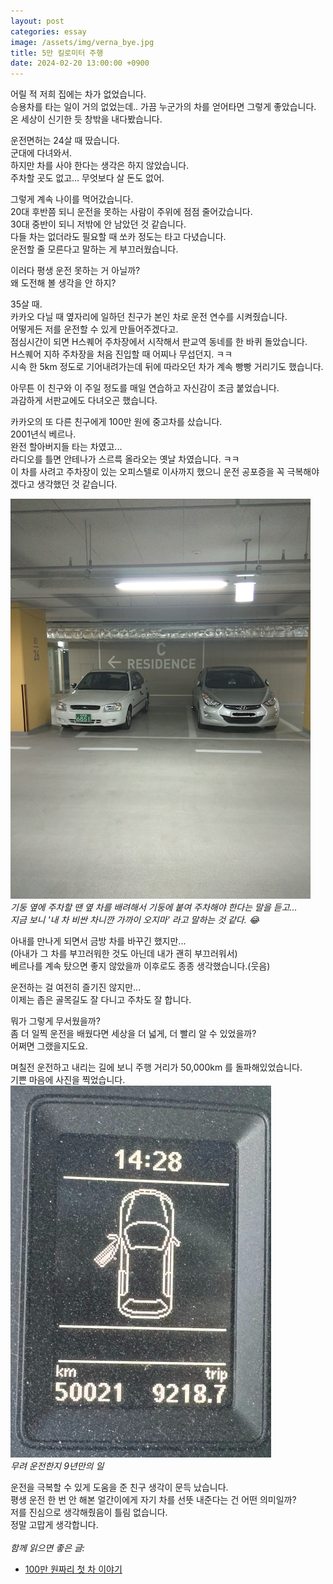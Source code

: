 ```yaml
---
layout: post
categories: essay
image: /assets/img/verna_bye.jpg
title: 5만 킬로미터 주행
date: 2024-02-20 13:00:00 +0900
---
```


어릴 적 저희 집에는 차가 없었습니다.  
승용차를 타는 일이 거의 없었는데.. 가끔 누군가의 차를 얻어타면 그렇게 좋았습니다.  
온 세상이 신기한 듯 창밖을 내다봤습니다.

운전면허는 24살 때 땄습니다.  
군대에 다녀와서.  
하지만 차를 사야 한다는 생각은 하지 않았습니다.  
주차할 곳도 없고... 무엇보다 살 돈도 없어.

그렇게 계속 나이를 먹어갔습니다.  
20대 후반쯤 되니 운전을 못하는 사람이 주위에 점점 줄어갔습니다.  
30대 중반이 되니 저밖에 안 남았던 것 같습니다.  
다들 차는 없더라도 필요할 때 쏘카 정도는 타고 다녔습니다.  
운전할 줄 모른다고 말하는 게 부끄러웠습니다.

이러다 평생 운전 못하는 거 아닐까?  
왜 도전해 볼 생각을 안 하지?

35살 때.  
카카오 다닐 때 옆자리에 일하던 친구가 본인 차로 운전 연수를 시켜줬습니다.  
어떻게든 저를 운전할 수 있게 만들어주겠다고.  
점심시간이 되면 H스퀘어 주차장에서 시작해서 판교역 동네를 한 바퀴 돌았습니다.  
H스퀘어 지하 주차장을 처음 진입할 때 어찌나 무섭던지. ㅋㅋ  
시속 한 5km 정도로 기어내려가는데 뒤에 따라오던 차가 계속 빵빵 거리기도 했습니다.

아무튼 이 친구와 이 주일 정도를 매일 연습하고 자신감이 조금 붙었습니다.  
과감하게 서판교에도 다녀오곤 했습니다.  

카카오의 또 다른 친구에게 100만 원에 중고차를 샀습니다.  
2001년식 베르나.  
완전 할아버지들 타는 차였고...  
라디오를 틀면 안테나가 스르륵 올라오는 옛날 차였습니다. ㅋㅋ  
이 차를 사려고 주차장이 있는 오피스텔로 이사까지 했으니 운전 공포증을 꼭 극복해야겠다고 생각했던 것 같습니다.

![베르나 주차](/assets/img/verna.jpg)  
*기둥 옆에 주차할 땐 옆 차를 배려해서 기둥에 붙여 주차해야 한다는 말을 듣고...  
지금 보니 '내 차 비싼 차니깐 가까이 오지마' 라고 말하는 것 같다. 😂*

아내를 만나게 되면서 금방 차를 바꾸긴 했지만...  
(아내가 그 차를 부끄러워한 것도 아닌데 내가 괜히 부끄러워서)  
베르나를 계속 탔으면 좋지 않았을까 이후로도 종종 생각했습니다.(웃음)

운전하는 걸 여전히 즐기진 않지만...    
이제는 좁은 골목길도 잘 다니고 주차도 잘 합니다.

뭐가 그렇게 무서웠을까?  
좀 더 일찍 운전을 배웠다면 세상을 더 넓게, 더 빨리 알 수 있었을까?  
어쩌면 그랬을지도요.

며칠전 운전하고 내리는 길에 보니 주행 거리가 50,000km 를 돌파해있었습니다.  
기쁜 마음에 사진을 찍었습니다.  
![누적 주행거리 5만 킬로미터](/assets/img/50000km.png)  
*무려 운전한지 9년만의 일*

운전을 극복할 수 있게 도움을 준 친구 생각이 문득 났습니다.  
평생 운전 한 번 안 해본 얼간이에게 자기 차를 선뜻 내준다는 건 어떤 의미일까?  
저를 진심으로 생각해줬음이 틀림 없습니다.  
정말 고맙게 생각합니다.
<br>
<br>
*함께 읽으면 좋은 글:*
* [100만 원짜리 첫 차 이야기](https://brunch.co.kr/@buildingking/20)